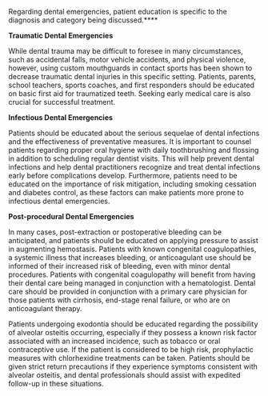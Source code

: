 Regarding dental emergencies, patient education is specific to the diagnosis and category being discussed.****

**Traumatic Dental Emergencies**

While dental trauma may be difficult to foresee in many circumstances, such as accidental falls, motor vehicle accidents, and physical violence, however, using custom mouthguards in contact sports has been shown to decrease traumatic dental injuries in this specific setting. Patients, parents, school teachers, sports coaches, and first responders should be educated on basic first aid for traumatized teeth. Seeking early medical care is also crucial for successful treatment.

**Infectious Dental Emergencies**

Patients should be educated about the serious sequelae of dental infections and the effectiveness of preventative measures. It is important to counsel patients regarding proper oral hygiene with daily toothbrushing and flossing in addition to scheduling regular dentist visits. This will help prevent dental infections and help dental practitioners recognize and treat dental infections early before complications develop. Furthermore, patients need to be educated on the importance of risk mitigation, including smoking cessation and diabetes control, as these factors can make patients more prone to infectious dental emergencies.

**Post-procedural Dental Emergencies**

In many cases, post-extraction or postoperative bleeding can be anticipated, and patients should be educated on applying pressure to assist in augmenting hemostasis. Patients with known congenital coagulopathies, a systemic illness that increases bleeding, or anticoagulant use should be informed of their increased risk of bleeding, even with minor dental procedures. Patients with congenital coagulopathy will benefit from having their dental care being managed in conjunction with a hematologist. Dental care should be provided in conjunction with a primary care physician for those patients with cirrhosis, end-stage renal failure, or who are on anticoagulant therapy.

Patients undergoing exodontia should be educated regarding the possibility of alveolar osteitis occurring, especially if they possess a known risk factor associated with an increased incidence, such as tobacco or oral contraceptive use. If the patient is considered to be high risk, prophylactic measures with chlorhexidine treatments can be taken. Patients should be given strict return precautions if they experience symptoms consistent with alveolar osteitis, and dental professionals should assist with expedited follow-up in these situations.